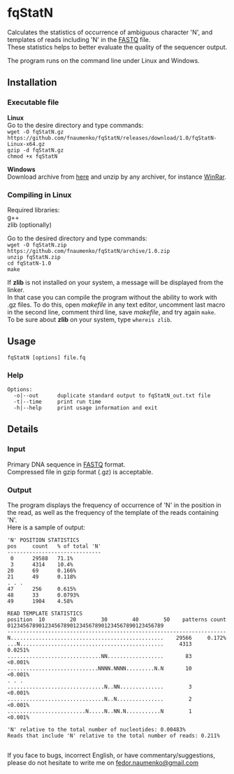 # fqStatN 
Calculates the statistics of occurrence of ambiguous character 'N', 
and templates of reads including 'N' in the [FASTQ](https://en.wikipedia.org/wiki/FASTQ_format) file.<br>
These statistics helps to better evaluate the quality of the sequencer output.

The program runs on the command line under Linux and Windows.

## Installation
### Executable file

**Linux**<br>
Go to the desire directory and type commands:<br>
```wget -O fqStatN.gz https://github.com/fnaumenko/fqStatN/releases/download/1.0/fqStatN-Linux-x64.gz```<br>
```gzip -d fqStatN.gz```<br>
```chmod +x fqStatN```

**Windows**<br>
Download archive from [here](https://github.com/fnaumenko/fqStatN/releases/download/1.0/fqStatN-Windows-x64.zip) 
and unzip by any archiver, for instance [WinRar](https://www.win-rar.com/download.html?&L=0).

### Compiling in Linux
Required libraries:<br>
g++<br>
zlib (optionally)

Go to the desired directory and type commands:<br>
```wget -O fqStatN.zip https://github.com/fnaumenko/fqStatN/archive/1.0.zip```<br>
```unzip fqStatN.zip```<br>
```cd fqStatN-1.0```<br>
```make```

If **zlib** is not installed on your system, a message will be displayed from the linker.<br>
In that case you can compile the program without the ability to work with .gz files. 
To do this, open *makefile* in any text editor, uncomment last macro in the second line, comment third line, save *makefile*, and try again ```make```.<br>
To be sure about **zlib** on your system, type ```whereis zlib```.

## Usage
```
fqStatN [options] file.fq
```

### Help
```
Options:
  -o|--out      duplicate standard output to fqStatN_out.txt file
  -t|--time     print run time
  -h|--help     print usage information and exit
```

## Details

### Input
Primary DNA sequence in [FASTQ](https://en.wikipedia.org/wiki/FASTQ_format) format.<br>
Compressed file in gzip format (.gz) is acceptable.

### Output
The program displays the frequency of occurrence of 'N' in the position in the read, 
as well as the frequency of the template of the reads containing 'N'.<br>
Here is a sample of output:
```
'N' POSITION STATISTICS
pos     count   % of total 'N'
------------------------------
 0      29588   71.1%
 3      4314    10.4%
20      69      0.166%
21      49      0.118%
. . .
47      256     0.615%
48      33      0.0793%
49      1904    4.58%

READ TEMPLATE STATISTICS
position  10        20        30        40        50    patterns count
01234567890123456789012345678901234567890123456789
----------------------------------------------------------------------
N.................................................    29566     0.172%
...N..............................................     4313     0.0251%
..............................NN..................       83     <0.001%
.............................NNNN.NNNN.........N.N       10     <0.001%
. . .
...............................N..NN..............        3     <0.001%
...............................N..N...............        2     <0.001%
.........................N.....N..NN.N...........N        1     <0.001%

'N' relative to the total number of nucleotides: 0.00483%
Reads that include 'N' relative to the total number of reads: 0.211%
```
##
If you face to bugs, incorrect English, or have commentary/suggestions, please do not hesitate to write me on fedor.naumenko@gmail.com
